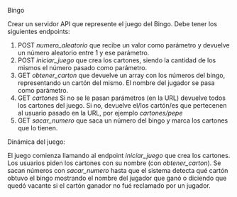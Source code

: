 Bingo

Crear un servidor API que represente el juego del Bingo.
Debe tener los siguientes endpoints:

1) POST *numero_aleatorio* que recibe un valor como parámetro y devuelve un número aleatorio entre 1 y ese parámetro.
3) POST *iniciar_juego* que crea los cartones, siendo la cantidad de los mismos el número pasado como parámetro.
2) GET *obtener_carton* que devuelve un array con los números del bingo, representando un cartón del mismo. El nombre del jugador se pasa como parámetro.
4) GET *cartones* Si no se le pasan parámetros (en la URL) devuelve todos los cartones del juego. Si no, devuelve el/los cartón/es que pertecenen al usuario pasado en la URL, por ejemplo *cartones/pepe*
5) GET *sacar_numero* que saca un número del bingo y marca los cartones que lo tienen.

Dinámica del juego:

El juego comienza llamando al endpoint *iniciar_juego* que crea los cartones.
Los usuarios piden los cartones con su nombre (con *obtener_carton*).
Se sacan números con *sacar_numero* hasta que el sistema detecta qué cartón obtuvo el bingo mostrando el nombre del jugador que ganó o diciendo que quedó vacante si el cartón ganador no fué reclamado por un jugador.